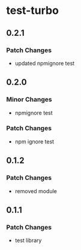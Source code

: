 # test-turbo

## 0.2.1

### Patch Changes

- updated npmignore test

## 0.2.0

### Minor Changes

- npmignore test

### Patch Changes

- npm ignore test

## 0.1.2

### Patch Changes

- removed module

## 0.1.1

### Patch Changes

- test library
